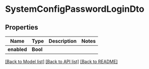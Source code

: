 # SystemConfigPasswordLoginDto

## Properties
Name | Type | Description | Notes
------------ | ------------- | ------------- | -------------
**enabled** | **Bool** |  | 

[[Back to Model list]](../README.md#documentation-for-models) [[Back to API list]](../README.md#documentation-for-api-endpoints) [[Back to README]](../README.md)


